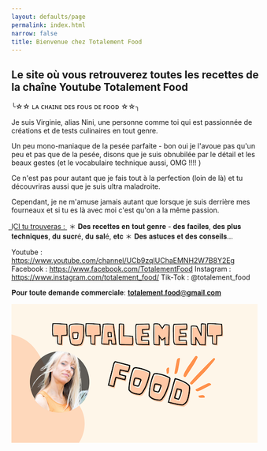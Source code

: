```yaml
---
layout: defaults/page
permalink: index.html
narrow: false
title: Bienvenue chez Totalement Food
---
```


## Le site où vous retrouverez toutes les recettes de la chaîne Youtube Totalement Food

╰☆☆ ʟᴀ ᴄʜᴀɪɴᴇ ᴅᴇs ғᴏᴜs ᴅᴇ ғᴏᴏᴅ ☆☆╮

Je suis Virginie, alias Nini, une personne comme toi qui est passionnée de créations et de tests culinaires en tout genre.

Un peu mono-maniaque de la pesée parfaite - bon oui je l'avoue pas qu'un peu et pas que de la pesée, disons que je suis obnubilée par le détail et les beaux gestes (et le vocabulaire technique aussi, OMG !!!! ) 

Ce n'est pas pour autant que je fais tout à la perfection (loin de là) et tu découvriras aussi que je suis ultra maladroite.

Cependant, je ne m'amuse jamais autant que lorsque je suis derrière mes fourneaux et si tu es là avec moi c'est qu'on a la même passion.

I͟C͟I͟ ͟t͟u͟ ͟t͟r͟o͟u͟v͟e͟r͟a͟s͟ ͟:͟ ͟
＊ 𝐃𝐞𝐬 𝐫𝐞𝐜𝐞𝐭𝐭𝐞𝐬 𝐞𝐧 𝐭𝐨𝐮𝐭 𝐠𝐞𝐧𝐫𝐞 - 𝐝𝐞𝐬 𝐟𝐚𝐜𝐢𝐥𝐞𝐬, 𝐝𝐞𝐬 𝐩𝐥𝐮𝐬 𝐭𝐞𝐜𝐡𝐧𝐢𝐪𝐮𝐞𝐬, 𝐝𝐮 𝐬𝐮𝐜𝐫é, 𝐝𝐮 𝐬𝐚𝐥é, 𝐞𝐭𝐜 
＊ 𝐃𝐞𝐬 𝐚𝐬𝐭𝐮𝐜𝐞𝐬 𝐞𝐭 𝐝𝐞𝐬 𝐜𝐨𝐧𝐬𝐞𝐢𝐥𝐬...

Youtube : https://www.youtube.com/channel/UCb9zqIUChaEMNH2W7B8Y2Eg
Facebook : https://www.facebook.com/TotalementFood
Instagram : https://www.instagram.com/totalement_food/
Tik-Tok : @totalement_food


𝐏𝐨𝐮𝐫 𝐭𝐨𝐮𝐭𝐞 𝐝𝐞𝐦𝐚𝐧𝐝𝐞 𝐜𝐨𝐦𝐦𝐞𝐫𝐜𝐢𝐚𝐥𝐞: 𝐭𝐨𝐭𝐚𝐥𝐞𝐦𝐞𝐧𝐭.𝐟𝐨𝐨𝐝@𝐠𝐦𝐚𝐢𝐥.𝐜𝐨𝐦

![Totalement Food](img/vignettesiteweb.png)



